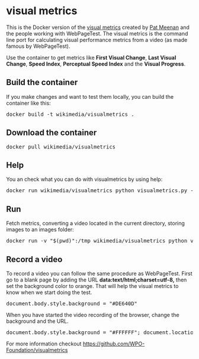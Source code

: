 # visual metrics

This is the Docker version of the [visual metrics](https://github.com/WPO-Foundation/visualmetrics) created by [Pat Meenan](https://twitter.com/patmeenan) and the people working with WebPageTest. The visual metrics is the command line port for calculating visual performance metrics from a video (as made famous by WebPageTest).

Use the container to get metrics like **First Visual Change**,
**Last Visual Change**, **Speed Index**, **Perceptual Speed Index** and the
**Visual Progress**.

## Build the container
If you make changes and want to test them locally, you can build the container like this:
<pre>
docker build -t wikimedia/visualmetrics .
</pre>

## Download the container
<pre>
docker pull wikimedia/visualmetrics
</pre>

## Help
You an check what you can do with visualmetrics by using help:
<pre>
docker run wikimedia/visualmetrics python visualmetrics.py --help
</pre>

## Run
Fetch metrics, converting a video located in the current directory, storing images to an images folder:
<pre>
docker run -v "$(pwd)":/tmp wikimedia/visualmetrics python visualmetrics.py --video /tmp/facebook-bad-network.mov --orange -k --dir /tmp/images --force
</pre>

## Record a video
To record a video you can follow the same procedure as WebPageTest. First go to a blank page by adding the URL **data:text/html;charset=utf-8,** then set the background color to orange. That will help the visual metrics to know when we start doing the test.

<pre>
document.body.style.background = "#DE640D"
</pre>

When you have started the video recording of the browser, change the background and the URL.
<pre>
document.body.style.background = "#FFFFFF"; document.location.href="https://en.wikipedia.org/wiki/Facebook";
</pre>

For more information checkout https://github.com/WPO-Foundation/visualmetrics
